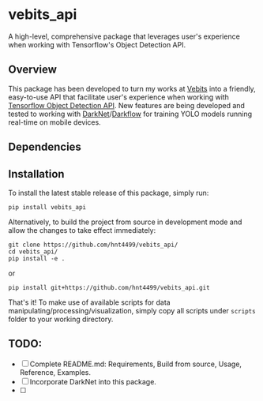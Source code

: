 # vebits_api
A high-level, comprehensive package that leverages user's experience when working with Tensorflow's Object Detection API.

## Overview
This package has been developed to turn my works at [Vebits](https://vebits.com/en) into a friendly, easy-to-use API that facilitate user's experience when working with [Tensorflow Object Detection API](https://github.com/tensorflow/models/tree/master/research/object_detection). New features are being developed and tested to working with [DarkNet](https://github.com/pjreddie/darknet)/[Darkflow](https://github.com/thtrieu/darkflow) for training YOLO models running real-time on mobile devices.
## Dependencies

## Installation
To install the latest stable release of this package, simply run:
```
pip install vebits_api
```
Alternatively, to build the project from source in development mode and allow the changes to take effect immediately:
```
git clone https://github.com/hnt4499/vebits_api/
cd vebits_api/
pip install -e .
```
or
```
pip install git+https://github.com/hnt4499/vebits_api.git
```
That's it! To make use of available scripts for data manipulating/processing/visualization, simply copy all scripts under `scripts` folder to your working directory.

## TODO:
- [ ] Complete README.md: Requirements, Build from source, Usage, Reference, Examples.
- [ ] Incorporate DarkNet into this package.
- [ ] 
<!--stackedit_data:
eyJoaXN0b3J5IjpbMTM2MDE4NTgsMjE0NDg1ODddfQ==
-->